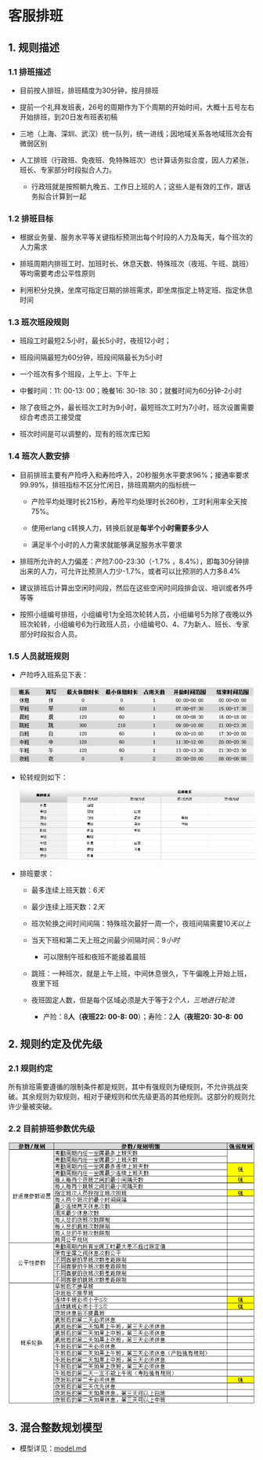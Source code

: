 # 客服排班

## 1. 规则描述

### 1.1 排班描述

- 目前按人排班，排班精度为30分钟，按月排班

- 提前一个礼拜发班表，26号的周期作为下个周期的开始时间，大概十五号左右开始排班，到20日发布班表初稿

- 三地（上海、深圳、武汉）统一队列，统一进线；因地域关系各地域班次会有微弱区别

- 人工排班（行政班、免夜班、免特殊班次）也计算话务拟合度，因人力紧张，班长、专家部分时段拟合人力。
  - 行政班就是按照朝九晚五、工作日上班的人；这些人是有效的工作，跟话务拟合计算到一起

### 1.2 排班目标

- 根据业务量、服务水平等关键指标预测出每个时段的人力及每天，每个班次的人力需求

- 排班周期内排班工时、加班时长、休息天数、特殊班次（夜班、午班、跳班）等均需要考虑公平性原则

- 利用积分兑换，坐席可指定日期的排班需求，即坐席指定上特定班、指定休息时间


### 1.3 班次班段规则

- 班段工时最短2.5小时，最长5小时，夜班12小时；

- 班段间隔最短为60分钟，班段间隔最长为5小时

- 一个班次有多个班段，上午上、下午上

- 中餐时间：11: 00-13: 00；晚餐16: 30-18: 30；就餐时间为60分钟-2小时

- 除了夜班之外，最长班次工时为9小时，最短班次工时为7小时，班次设置需要综合考虑员工接受度

- 班次时间是可以调整的，现有的班次库已知


### 1.4 班次人数安排

- 目前排班主要有产险呼入和寿险呼入，20秒服务水平要求96%；接通率要求99.99%，排班指标不区分忙闲日，排班周期内的指标统一

  - 产险平均处理时长215秒，寿险平均处理时长260秒，工时利用率全天按75%。

  - 使用erlang c转换人力，转换后就是**每半个小时需要多少人**

  - 满足半个小时的人力需求就能够满足服务水平要求

- 排班所允许的人力偏差：产险7:00-23:30（-1.7% ，8.4%），即每30分钟排出来的人力，可允许比预测人力少-1.7%，或者可以比预测的人力多8.4%

- 建议排班后计算出空闲时间段，然后在这些空闲时间段排会议、培训或者外呼等等

- 按照小组编号排班，小组编号1为全班次轮转人员，小组编号5为除了夜晚以外班次轮转，小组编号6为行政班人员，小组编号0、4、7为新人、班长、专家部分时段拟合人员。

### 1.5 人员就班规则

- 产险呼入班系见下表：

 ![avatar](./pics/产险呼入班系.png) 

- 轮转规则如下：

   ![avatar](./pics/轮转规则.png) 

- 排班要求：

   - 最多连续上班天数：6*天*

   - 最少连续上班天数：2*天*

   - 班次轮换之间时间间隔：特殊班次最好一周一个，夜班间隔需要10*天以上*

   - 当天下班和第二天上班之间最少间隔时间：9*小时*

     - 可以限制午班和夜班不能接着晨班

   - 跳班：一种班次，就是上午上班，中间休息很久，下午偏晚上开始上班，夜里下班

   - 夜班固定人数，但是每个区域必须是大于等于2*个人，三地进行轮流*

     - 产险：8**人（夜班22: 00-8: 00**）；寿险：2**人（夜班20: 30-8: 00**

 

## 2. 规则约定及优先级

### 2.1 规则约定

所有排班需要遵循的限制条件都是规则，其中有强规则为硬规则，不允许挑战突破。其余规则为软规则，相对于硬规则和优先级更高的其他规则。这部分的规则允许少量被突破。

### 2.2 目前排班参数优先级

![avatar](./pics/排班参数.png)


## 3. 混合整数规划模型

- 模型详见：[model.md](https://github.com/brucefeng10/TP_crew_shift/blob/master/model.md)
